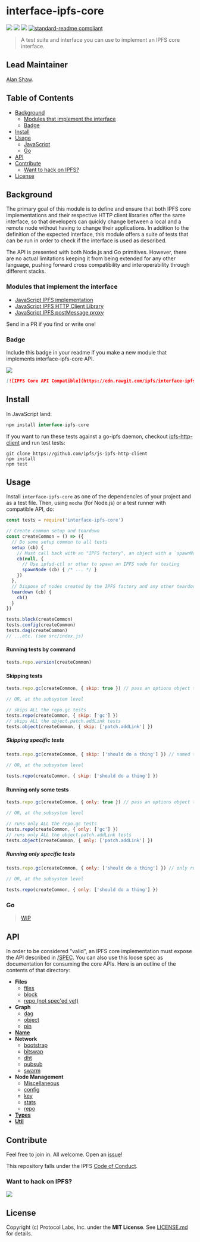 # interface-ipfs-core

[![](https://img.shields.io/badge/made%20by-Protocol%20Labs-blue.svg?style=flat-square)](http://ipn.io)
[![](https://img.shields.io/badge/freenode-%23ipfs-blue.svg?style=flat-square)](http://webchat.freenode.net/?channels=%23ipfs)
[![](https://img.shields.io/badge/project-IPFS-blue.svg?style=flat-square)](http://ipfs.io/)
[![standard-readme compliant](https://img.shields.io/badge/standard--readme-OK-green.svg?style=flat-square)](https://github.com/RichardLitt/standard-readme)

> A test suite and interface you can use to implement an IPFS core interface.

## Lead Maintainer

[Alan Shaw](http://github.com/alanshaw).

## Table of Contents

- [Background](#background)
  - [Modules that implement the interface](#modules-that-implement-the-interface)
  - [Badge](#badge)
- [Install](#install)
- [Usage](#usage)
  - [JavaScript](#javascript)
  - [Go](#go)
- [API](#api)
- [Contribute](#contribute)
  - [Want to hack on IPFS?](#want-to-hack-on-ipfs)
- [License](#license)

## Background

The primary goal of this module is to define and ensure that both IPFS core implementations and their respective HTTP client libraries offer the same interface, so that developers can quickly change between a local and a remote node without having to change their applications. In addition to the definition of the expected interface, this module offers a suite of tests that can be run in order to check if the interface is used as described.

The API is presented with both Node.js and Go primitives. However, there are no actual limitations keeping it from being extended for any other language, pushing forward cross compatibility and interoperability through different stacks.

### Modules that implement the interface

- [JavaScript IPFS implementation](https://github.com/ipfs/js-ipfs)
- [JavaScript IPFS HTTP Client Library](https://github.com/ipfs/js-ipfs-api)
- [JavaScript IPFS postMessage proxy](https://github.com/ipfs-shipyard/ipfs-postmsg-proxy)

Send in a PR if you find or write one!

### Badge

Include this badge in your readme if you make a new module that implements interface-ipfs-core API.

![](/img/badge.svg)

```md
[![IPFS Core API Compatible](https://cdn.rawgit.com/ipfs/interface-ipfs-core/master/img/badge.svg)](https://github.com/ipfs/interface-ipfs-core)
```

## Install

In JavaScript land:

```js
npm install interface-ipfs-core
```

If you want to run these tests against a go-ipfs daemon, checkout [ipfs-http-client](https://github.com/ipfs/js-ipfs-http-client) and run test tests:

```
git clone https://github.com/ipfs/js-ipfs-http-client
npm install
npm test
```

## Usage

Install `interface-ipfs-core` as one of the dependencies of your project and as a test file. Then, using `mocha` (for Node.js) or a test runner with compatible API, do:

```js
const tests = require('interface-ipfs-core')

// Create common setup and teardown
const createCommon = () => ({
  // Do some setup common to all tests
  setup (cb) {
    // Must call back with an "IPFS factory", an object with a `spawnNode` method
    cb(null, {
      // Use ipfsd-ctl or other to spawn an IPFS node for testing
      spawnNode (cb) { /* ... */ }
    })
  },
  // Dispose of nodes created by the IPFS factory and any other teardown
  teardown (cb) {
    cb()
  }
})

tests.block(createCommon)
tests.config(createCommon)
tests.dag(createCommon)
// ...etc. (see src/index.js)
```

#### Running tests by command

```js
tests.repo.version(createCommon)
```

#### Skipping tests

```js
tests.repo.gc(createCommon, { skip: true }) // pass an options object to skip these tests

// OR, at the subsystem level

// skips ALL the repo.gc tests
tests.repo(createCommon, { skip: ['gc'] })
// skips ALL the object.patch.addLink tests
tests.object(createCommon, { skip: ['patch.addLink'] })
```

##### Skipping specific tests

```js
tests.repo.gc(createCommon, { skip: ['should do a thing'] }) // named test(s) to skip

// OR, at the subsystem level

tests.repo(createCommon, { skip: ['should do a thing'] })
```

#### Running only some tests

```js
tests.repo.gc(createCommon, { only: true }) // pass an options object to run only these tests

// OR, at the subsystem level

// runs only ALL the repo.gc tests
tests.repo(createCommon, { only: ['gc'] })
// runs only ALL the object.patch.addLink tests
tests.object(createCommon, { only: ['patch.addLink'] })
```

##### Running only specific tests

```js
tests.repo.gc(createCommon, { only: ['should do a thing'] }) // only run these named test(s)

// OR, at the subsystem level

tests.repo(createCommon, { only: ['should do a thing'] })
```

### Go

> [WIP](https://github.com/ipfs/interface-ipfs-core/issues/66)

## API

In order to be considered "valid", an IPFS core implementation must expose the API described in [/SPEC](/SPEC). You can also use this loose spec as documentation for consuming the core APIs. Here is an outline of the contents of that directory:

- **Files**
  - [files](/SPEC/FILES.md)
  - [block](/SPEC/BLOCK.md)
  - [repo (not spec'ed yet)](/SPEC/REPO)
- **Graph**
  - [dag](/SPEC/DAG.md)
  - [object](/SPEC/OBJECT.md)
  - [pin](/SPEC/PIN.md)
- [**Name**](/SPEC/NAME.md)
- **Network**
  - [bootstrap](/SPEC/BOOSTRAP.md)
  - [bitswap](/SPEC/BITSWAP.md)
  - [dht](/SPEC/DHT.md)
  - [pubsub](/SPEC/PUBSUB.md)
  - [swarm](/SPEC/SWARM.md)
- **Node Management**
  - [Miscellaneous](/SPEC/MISCELLANEOUS.md)
  - [config](/SPEC/CONFIG.md)
  - [key](/SPEC/KEY.md)
  - [stats](/SPEC/STATS.md)
  - [repo](/SPEC/REPO.md)
- [**Types**](/SPEC/TYPES.md)
- [**Util**](/SPEC/UTIL.md)

## Contribute

Feel free to join in. All welcome. Open an [issue](https://github.com/ipfs/interface-ipfs-core/issues)!

This repository falls under the IPFS [Code of Conduct](https://github.com/ipfs/community/blob/master/code-of-conduct.md).

### Want to hack on IPFS?

[![](https://cdn.rawgit.com/jbenet/contribute-ipfs-gif/master/img/contribute.gif)](https://github.com/ipfs/community/blob/master/contributing.md)

## License

Copyright (c) Protocol Labs, Inc. under the **MIT License**. See [LICENSE.md](./LICENSE.md) for details.

[UnixFS]: https://github.com/ipfs/specs/tree/master/unixfs
